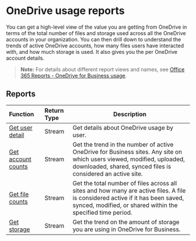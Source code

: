 # OneDrive usage reports

You can get a high-level view of the value you are getting from OneDrive in terms of the total number of files and storage used across all the OneDrive accounts in your organization. You can then drill down to understand the trends of active OneDrive accounts, how many files users have interacted with, and how much storage is used. It also gives you the per OneDrive account details.

> **Note:** For details about different report views and names, see [Office 365 Reports - OneDrive for Business usage](https://support.office.com/client/OneDrive-for-Business-usage-0de3b312-c4e8-4e4b-a02d-32b2f726a680).

## Reports

| Function                                 | Return Type | Description                              |
| :--------------------------------------- | :---------- | ---------------------------------------- |
| [Get user detail](../api/reportroot_onedriveusageuserdetail.md) | Stream      | Get details about OneDrive usage by user. |
| [Get account counts](../api/reportroot_onedriveusageaccountcounts.md) | Stream      | Get the trend in the number of active OneDrive for Business sites. Any site on which users viewed, modified, uploaded, downloaded, shared, synced files is considered an active site. |
| [Get file counts](../api/reportroot_onedriveusagefilecounts.md) | Stream      | Get the total number of files across all sites and how many are active files. A file is considered active if it has been saved, synced, modified, or shared within the specified time period. |
| [Get storage](../api/reportroot_onedriveusagestorage.md) | Stream      | Get the trend on the amount of storage you are using in OneDrive for Business. |
